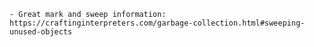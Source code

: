 
	- Great mark and sweep information: https://craftinginterpreters.com/garbage-collection.html#sweeping-unused-objects